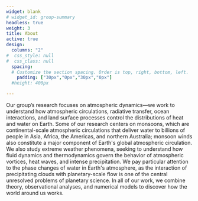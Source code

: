```yaml
---
widget: blank
# widget_id: group-summary
headless: true
weight: 3
title: About
active: true
design:
  columns: "2"
#  css_style: null
#  css_class: null
  spacing:
  # Customize the section spacing. Order is top, right, bottom, left.
    padding: ["30px","0px","30px","0px"]
  #height: 400px

---
```

Our group’s research focuses on atmospheric dynamics&mdash;we work to understand how atmospheric circulations, radiative transfer, ocean interactions, and land surface processes control the distributions of heat and water on Earth.  Some of our research centers on monsoons, which are continental-scale atmospheric circulations that deliver water to billions of people in Asia, Africa, the Americas, and northern Australia; monsoon winds also constitute a major component of Earth's global atmospheric circulation.  We also study extreme weather phenomena, seeking to understand how fluid dynamics and thermodynamics govern the behavior of atmospheric vortices, heat waves, and intense precipitation. We pay particular attention to the phase changes of water in Earth's atmosphere, as the interaction of precipitating clouds with planetary-scale flow is one of the central unresolved problems of planetary science.  In all of our work, we combine theory, observational analyses, and numerical models to discover how the world around us works.
